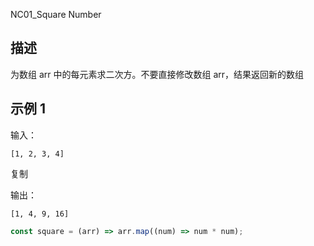 NC01_Square Number

## 描述

为数组 arr 中的每元素求二次方。不要直接修改数组 arr，结果返回新的数组

## 示例 1

输入：

```
[1, 2, 3, 4]
```

复制

输出：

```
[1, 4, 9, 16]
```

```javascript
const square = (arr) => arr.map((num) => num * num);
```
